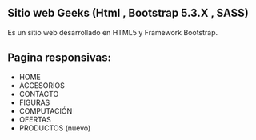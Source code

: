 ## Sitio web Geeks (Html , Bootstrap 5.3.X , SASS)
Es un sitio web desarrollado en HTML5 y Framework Bootstrap.
## Pagina responsivas:
- HOME
- ACCESORIOS
- CONTACTO
- FIGURAS
- COMPUTACIÓN
- OFERTAS
- PRODUCTOS (nuevo)